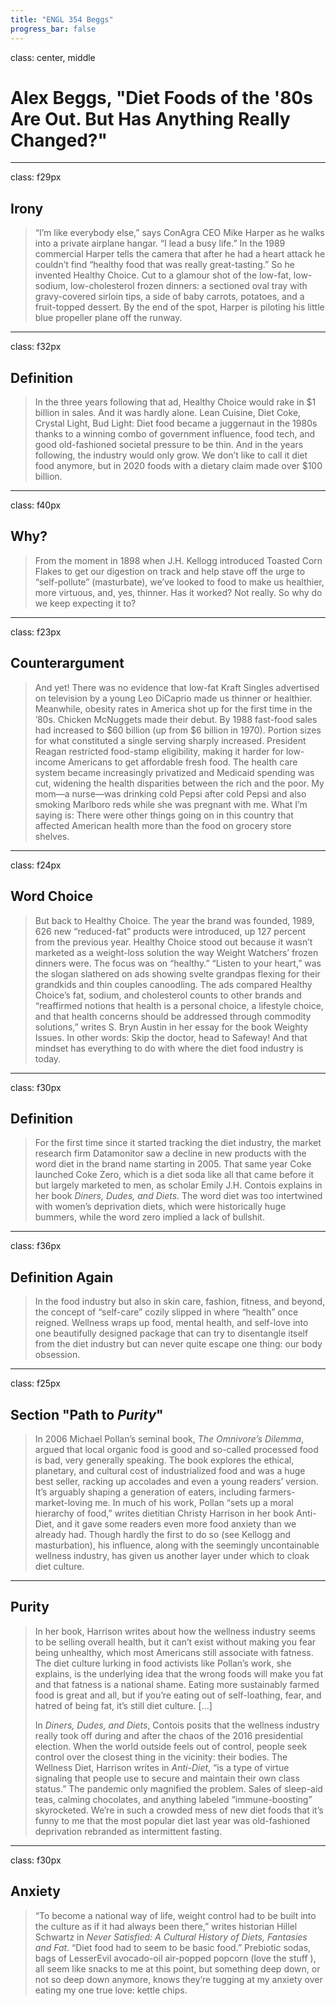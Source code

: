 ```yaml
---
title: "ENGL 354 Beggs"
progress_bar: false
---
```

class: center, middle

# Alex Beggs, "Diet Foods of the '80s Are Out. But Has Anything Really Changed?"

---
class: f29px
## Irony

> “I’m like everybody else,” says ConAgra CEO Mike Harper as he walks into a private airplane hangar. “I lead a busy life.” In the 1989 commercial Harper tells the camera that after he had a heart attack he couldn’t find “healthy food that was really great-tasting.” So he invented Healthy Choice. Cut to a glamour shot of the low-fat, low-sodium, low-cholesterol frozen dinners: a sectioned oval tray with gravy-covered sirloin tips, a side of baby carrots, potatoes, and a fruit-topped dessert. By the end of the spot, Harper is piloting his little blue propeller plane off the runway. 

---
class: f32px
## Definition

> In the three years following that ad, Healthy Choice would rake in $1 billion in sales. And it was hardly alone. Lean Cuisine, Diet Coke, Crystal Light, Bud Light: Diet food became a juggernaut in the 1980s thanks to a winning combo of government influence, food tech, and good old-fashioned societal pressure to be thin. And in the years following, the industry would only grow. We don’t like to call it diet food anymore, but in 2020 foods with a dietary claim made over $100 billion.

---
class: f40px
## Why?

> From the moment in 1898 when J.H. Kellogg introduced Toasted Corn Flakes to get our digestion on track and help stave off the urge to “self-pollute” (masturbate), we’ve looked to food to make us healthier, more virtuous, and, yes, thinner. Has it worked? Not really. So why do we keep expecting it to?
---
class: f23px
## Counterargument

> And yet! There was no evidence that low-fat Kraft Singles advertised on television by a young Leo DiCaprio made us thinner or healthier. Meanwhile, obesity rates in America shot up for the first time in the ’80s. Chicken McNuggets made their debut. By 1988 fast-food sales had increased to $60 billion (up from $6 billion in 1970). Portion sizes for what constituted a single serving sharply increased. President Reagan restricted food-stamp eligibility, making it harder for low-income Americans to get affordable fresh food. The health care system became increasingly privatized and Medicaid spending was cut, widening the health disparities between the rich and the poor. My mom—a nurse—was drinking cold Pepsi after cold Pepsi and also smoking Marlboro reds while she was pregnant with me. What I’m saying is: There were other things going on in this country that affected American health more than the food on grocery store shelves.
---
class: f24px
## Word Choice

> But back to Healthy Choice. The year the brand was founded, 1989, 626 new “reduced-fat” products were introduced, up 127 percent from the previous year. Healthy Choice stood out because it wasn’t marketed as a weight-loss solution the way Weight Watchers’ frozen dinners were. The focus was on “healthy.” “Listen to your heart,” was the slogan slathered on ads showing svelte grandpas flexing for their grandkids and thin couples canoodling. The ads compared Healthy Choice’s fat, sodium, and cholesterol counts to other brands and “reaffirmed notions that health is a personal choice, a lifestyle choice, and that health concerns should be addressed through commodity solutions,” writes S. Bryn Austin in her essay for the book Weighty Issues. In other words: Skip the doctor, head to Safeway! And that mindset has everything to do with where the diet food industry is today.
---
class: f30px
## Definition

> For the first time since it started tracking the diet industry, the market research firm Datamonitor saw a decline in new products with the word diet in the brand name starting in 2005. That same year Coke launched Coke Zero, which is a diet soda like all that came before it but largely marketed to men, as scholar Emily J.H. Contois explains in her book *Diners, Dudes, and Diets*. The word diet was too intertwined with women’s deprivation diets, which were historically huge bummers, while the word zero implied a lack of bullshit.
---
class: f36px
## Definition Again

> In the food industry but also in skin care, fashion, fitness, and beyond, the concept of “self-care” cozily slipped in where “health” once reigned. Wellness wraps up food, mental health, and self-love into one beautifully designed package that can try to disentangle itself from the diet industry but can never quite escape one thing: our body obsession.
---
class: f25px
## Section "Path to *Purity*"

> In 2006 Michael Pollan’s seminal book, *The Omnivore’s Dilemma*, argued that local organic food is good and so-called processed food is bad, very generally speaking. The book explores the ethical, planetary, and cultural cost of industrialized food and was a huge best seller, racking up accolades and even a young readers’ version. It’s arguably shaping a generation of eaters, including farmers-market-loving me. In much of his work, Pollan “sets up a moral hierarchy of food,” writes dietitian Christy Harrison in her book Anti-Diet, and it gave some readers even more food anxiety than we already had. Though hardly the first to do so (see Kellogg and masturbation), his influence, along with the seemingly uncontainable wellness industry, has given us another layer under which to cloak diet culture.
---
## Purity

> In her book, Harrison writes about how the wellness industry seems to be selling overall health, but it can’t exist without making you fear being unhealthy, which most Americans still associate with fatness. The diet culture lurking in food activists like Pollan’s work, she explains, is the underlying idea that the wrong foods will make you fat and that fatness is a national shame. Eating more sustainably farmed food is great and all, but if you’re eating out of self-loathing, fear, and hatred of being fat, it’s still diet culture. […]
>
> In *Diners, Dudes, and Diets*, Contois posits that the wellness industry really took off during and after the chaos of the 2016 presidential election. When the world outside feels out of control, people seek control over the closest thing in the vicinity: their bodies. The Wellness Diet, Harrison writes in *Anti-Diet*, “is a type of virtue signaling that people use to secure and maintain their own class status.” The pandemic only magnified the problem. Sales of sleep-aid teas, calming chocolates, and anything labeled “immune-boosting” skyrocketed. We’re in such a crowded mess of new diet foods that it’s funny to me that the most popular diet last year was old-fashioned deprivation rebranded as intermittent fasting.
---
class: f30px
## Anxiety

> “To become a national way of life, weight control had to be built into the culture as if it had always been there,” writes historian Hillel Schwartz in *Never Satisfied: A Cultural History of Diets, Fantasies and Fat*. “Diet food had to seem to be basic food.” Prebiotic sodas, bags of LesserEvil avocado-oil air-popped popcorn (love the stuff ), all seem like snacks to me at this point, but something deep down, or not so deep down anymore, knows they’re tugging at my anxiety over eating my one true love: kettle chips.
